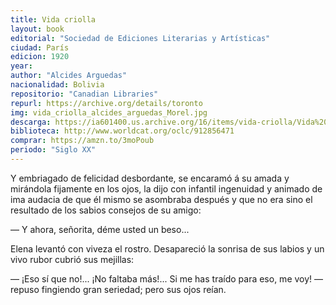 ```yaml
---
title: Vida criolla
layout: book
editorial: "Sociedad de Ediciones Literarias y Artísticas"
ciudad: París
edicion: 1920
year: 
author: "Alcides Arguedas"
nacionalidad: Bolivia
repositorio: "Canadian Libraries"
repurl: https://archive.org/details/toronto
img: vida_criolla_alcides_arguedas_Morel.jpg
descarga: https://ia601400.us.archive.org/16/items/vida-criolla/Vida%20criolla.pdf
biblioteca: http://www.worldcat.org/oclc/912856471
comprar: https://amzn.to/3moPoub
periodo: "Siglo XX"
---
```

 

Y embriagado de felicidad desbordante, se encaramó á su amada y mirándola fijamente en los ojos, la dijo con infantil ingenuidad y animado de ima audacia de que él mismo se asombraba después y que no era sino el resultado de los sabios consejos de su amigo: 
 
— Y ahora, señorita, déme usted un beso...
 
Elena levantó con viveza el rostro. Desapareció la sonrisa de sus labios y un vivo rubor cubrió sus mejillas: 
 
— ¡Eso sí que no!... ¡No faltaba más!... Si me has traído para eso, me voy! — repuso fingiendo gran seriedad; pero sus ojos reían.
